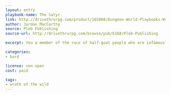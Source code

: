 ```yaml
---
layout: entry
playbook-name: The Satyr
link: http://drivethrurpg.com/product/165068/Dungeon-World-Playbooks-Wrath-of-the-Wild-Bundle
author: Jordan MacCarthy
source: Pleb Publishing
source-url: http://drivethrurpg.com/browse/pub/6168/Pleb-Publishing

excerpt: You a member of the race of half-goat people who are infamously obsessed with partying.

categories:
- bard

license: non-open
cost: paid

tags:
- wrath of the wild
---
```

